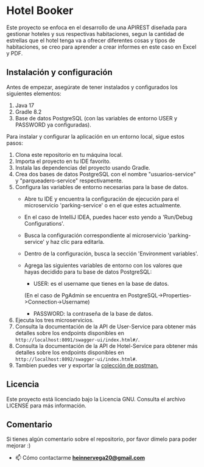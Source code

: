#  Hotel Booker #

Este proyecto se enfoca en el desarrollo de una APIREST diseñada para gestionar hoteles y sus respectivas habitaciones, segun la cantidad de estrellas que el hotel tenga va a ofrecer diferentes cosas y tipos de habitaciones, se creo para aprender a crear informes en este caso en Excel y PDF.

## Instalación y configuración ##

Antes de empezar, asegúrate de tener instalados y configurados los siguientes elementos:

1. Java 17
2. Gradle 8.2
3. Base de datos PostgreSQL (con las variables de entorno USER y PASSWORD ya configuradas).

Para instalar y configurar la aplicación en un entorno local, sigue estos pasos:

1. Clona este repositorio en tu máquina local.
2. Importa el proyecto en tu IDE favorito.
3. Instala las dependencias del proyecto usando Gradle.
4. Crea dos bases de datos PostgreSQL con el nombre "usuarios-service" y "parqueadero-service" respectivamente.
5. Configura las variables de entorno necesarias para la base de datos.
    - Abre tu IDE y encuentra la configuración de ejecución para el microservicio 'parking-service' o en el que estes actualmente.
    - En el caso de IntelliJ IDEA, puedes hacer esto yendo a 'Run/Debug Configurations'.
    - Busca la configuración correspondiente al microservicio 'parking-service' y haz clic para editarla.
    - Dentro de la configuración, busca la sección 'Environment variables'.
    - Agrega las siguientes variables de entorno con los valores que hayas decidido para tu base de datos PostgreSQL:
        - USER: es el username que tienes en la base de datos.

      (En el caso de PgAdmin se encuentra en PostgreSQL->Properties->Connection->Username)

        - PASSWORD: la contraseña de la base de datos.
6. Ejecuta los tres microservicios.
7. Consulta la documentación de la API de User-Service para obtener más detalles sobre los endpoints disponibles en `http://localhost:8091/swagger-ui/index.html#/`.
8. Consulta la documentación de la API de Hotel-Service para obtener más detalles sobre los endpoints disponibles en `http://localhost:8092/swagger-ui/index.html#`.
9. Tambien puedes ver y exportar la [colección de postman.](docs/Hotel-Booker.postman_collection)

## Licencia ##

Este proyecto está licenciado bajo la Licencia GNU. Consulta el archivo LICENSE para más información.

## Comentario ##
Si tienes algún comentario sobre el repositorio, por favor dímelo para poder mejorar :)

- 📫 Cómo contactarme **heinnervega20@gmail.com**